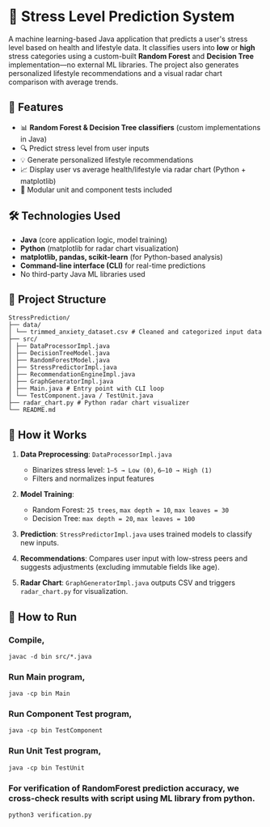 # 🧠 Stress Level Prediction System

A machine learning-based Java application that predicts a user's stress level based on health and lifestyle data. It classifies users into **low** or **high** stress categories using a custom-built **Random Forest** and **Decision Tree** implementation—no external ML libraries. The project also generates personalized lifestyle recommendations and a visual radar chart comparison with average trends.


## 🚀 Features

- 📊 **Random Forest & Decision Tree classifiers** (custom implementations in Java)
- 🔍 Predict stress level from user inputs
- 💡 Generate personalized lifestyle recommendations
- 📈 Display user vs average health/lifestyle via radar chart (Python + matplotlib)
- 🧪 Modular unit and component tests included


## 🛠️ Technologies Used

- **Java** (core application logic, model training)
- **Python** (matplotlib for radar chart visualization)
- **matplotlib, pandas, scikit-learn** (for Python-based analysis)
- **Command-line interface (CLI)** for real-time predictions
- No third-party Java ML libraries used


## 📂 Project Structure
```
StressPrediction/
├── data/
│ └── trimmed_anxiety_dataset.csv # Cleaned and categorized input data
├── src/
│ ├── DataProcessorImpl.java
│ ├── DecisionTreeModel.java
│ ├── RandomForestModel.java
│ ├── StressPredictorImpl.java
│ ├── RecommendationEngineImpl.java
│ ├── GraphGeneratorImpl.java
│ ├── Main.java # Entry point with CLI loop
│ └── TestComponent.java / TestUnit.java
├── radar_chart.py # Python radar chart visualizer
└── README.md
```

## 🧠 How it Works

1. **Data Preprocessing**: `DataProcessorImpl.java`
   - Binarizes stress level: `1–5 → Low (0)`, `6–10 → High (1)`
   - Filters and normalizes input features

2. **Model Training**:
   - Random Forest: `25 trees`, `max depth = 10`, `max leaves = 30`
   - Decision Tree: `max depth = 20`, `max leaves = 100`

3. **Prediction**: `StressPredictorImpl.java` uses trained models to classify new inputs.

4. **Recommendations**: Compares user input with low-stress peers and suggests adjustments (excluding immutable fields like age).

5. **Radar Chart**: `GraphGeneratorImpl.java` outputs CSV and triggers `radar_chart.py` for visualization.


## 🧪 How to Run

### Compile,
```javac -d bin src/*.java```

### Run Main program,
```java -cp bin Main```

### Run Component Test program,
```java -cp bin TestComponent```

### Run Unit Test program,
```java -cp bin TestUnit```

### For verification of RandomForest prediction accuracy, we cross-check results with script using ML library from python.
```python3 verification.py```
